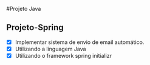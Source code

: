 #Projeto Java

## Projeto-Spring

- [x] Implementar sistema de envio de email automático.
- [x] Utilizando a linguagem Java
- [x] Utilizando o framework spring initializr

